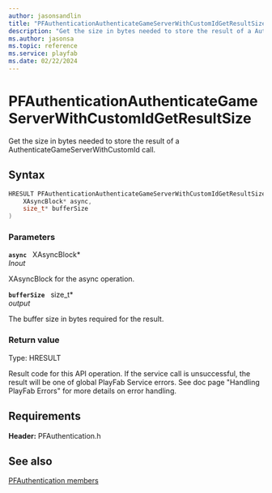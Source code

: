 ```yaml
---
author: jasonsandlin
title: "PFAuthenticationAuthenticateGameServerWithCustomIdGetResultSize"
description: "Get the size in bytes needed to store the result of a AuthenticateGameServerWithCustomId call."
ms.author: jasonsa
ms.topic: reference
ms.service: playfab
ms.date: 02/22/2024
---
```


# PFAuthenticationAuthenticateGameServerWithCustomIdGetResultSize  

Get the size in bytes needed to store the result of a AuthenticateGameServerWithCustomId call.  

## Syntax  
  
```cpp
HRESULT PFAuthenticationAuthenticateGameServerWithCustomIdGetResultSize(  
    XAsyncBlock* async,  
    size_t* bufferSize  
)  
```  
  
### Parameters  
  
**`async`** &nbsp; XAsyncBlock*  
*_Inout_*  
  
XAsyncBlock for the async operation.  
  
**`bufferSize`** &nbsp; size_t*  
*output*  
  
The buffer size in bytes required for the result.  
  
  
### Return value
Type: HRESULT
  
Result code for this API operation. If the service call is unsuccessful, the result will be one of global PlayFab Service errors. See doc page "Handling PlayFab Errors" for more details on error handling.
  
  
## Requirements  
  
**Header:** PFAuthentication.h
  
## See also  
[PFAuthentication members](../pfauthentication_members.md)  

  
  
